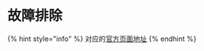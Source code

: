 # 故障排除

{% hint style="info" %}
对应的[官方页面地址](https://contributing.bitwarden.com/clients/troubleshooting/)
{% endhint %}
